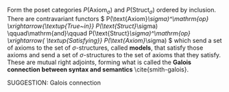 Form the poset categories $P(\text{Axiom}_\sigma)$ and $P(\text{Struct}_\sigma)$ ordered by inclusion. There are contravariant functors
$ P(\text{Axiom}_\sigma)^\mathrm{op} \xrightarrow{\textup{True~in}} P(\text{Struct}_\sigma) \qquad\mathrm{and}\qquad  P(\text{Struct}_\sigma)^\mathrm{op} \xrightarrow{ \textup{Satisfying}} P(\text{Axiom}_\sigma) $ which send a set of axioms to the set of $\sigma$-structures, called **models**, that satisfy those axioms and send a set of $\sigma$-structures to the set of axioms that they satisfy.  These are mutual right adjoints, forming what is called the **Galois connection between syntax and semantics** \cite{smith-galois}.


SUGGESTION: Galois connection